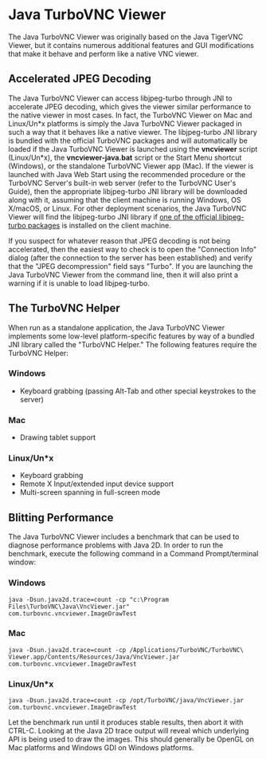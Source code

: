 Java TurboVNC Viewer
====================

The Java TurboVNC Viewer was originally based on the Java TigerVNC Viewer, but
it contains numerous additional features and GUI modifications that make it
behave and perform like a native VNC viewer.


Accelerated JPEG Decoding
-------------------------

The Java TurboVNC Viewer can access libjpeg-turbo through JNI to accelerate
JPEG decoding, which gives the viewer similar performance to the native viewer
in most cases.  In fact, the TurboVNC Viewer on Mac and Linux/Un\*x platforms
is simply the Java TurboVNC Viewer packaged in such a way that it behaves like
a native viewer.  The libjpeg-turbo JNI library is bundled with the official
TurboVNC packages and will automatically be loaded if the Java TurboVNC Viewer
is launched using the __vncviewer__ script (Linux/Un*x), the
__vncviewer-java.bat__ script or the Start Menu shortcut (Windows), or the
standalone TurboVNC Viewer app (Mac).  If the viewer is launched with Java Web
Start using the recommended procedure or the TurboVNC Server's built-in web
server (refer to the TurboVNC User's Guide), then the appropriate libjpeg-turbo
JNI library will be downloaded along with it, assuming that the client machine
is running Windows, OS X/macOS, or Linux.  For other deployment scenarios, the
Java TurboVNC Viewer will find the libjpeg-turbo JNI library if
[one of the official libjpeg-turbo packages](http://www.sourceforge.net/projects/libjpeg-turbo/files)
is installed on the client machine.

If you suspect for whatever reason that JPEG decoding is not being accelerated,
then the easiest way to check is to open the "Connection Info" dialog (after
the connection to the server has been established) and verify that the "JPEG
decompression" field says "Turbo".  If you are launching the Java TurboVNC
Viewer from the command line, then it will also print a warning if it is unable
to load libjpeg-turbo.


The TurboVNC Helper
-------------------

When run as a standalone application, the Java TurboVNC Viewer implements some
low-level platform-specific features by way of a bundled JNI library called the
"TurboVNC Helper."  The following features require the TurboVNC Helper:

### Windows

* Keyboard grabbing (passing Alt-Tab and other special keystrokes to the
  server)

### Mac

* Drawing tablet support

### Linux/Un*x

* Keyboard grabbing
* Remote X Input/extended input device support
* Multi-screen spanning in full-screen mode


Blitting Performance
--------------------

The Java TurboVNC Viewer includes a benchmark that can be used to diagnose
performance problems with Java 2D.  In order to run the benchmark, execute the
following command in a Command Prompt/terminal window:

### Windows

    java -Dsun.java2d.trace=count -cp "c:\Program Files\TurboVNC\Java\VncViewer.jar" com.turbovnc.vncviewer.ImageDrawTest

### Mac

    java -Dsun.java2d.trace=count -cp /Applications/TurboVNC/TurboVNC\ Viewer.app/Contents/Resources/Java/VncViewer.jar com.turbovnc.vncviewer.ImageDrawTest

### Linux/Un*x

    java -Dsun.java2d.trace=count -cp /opt/TurboVNC/java/VncViewer.jar com.turbovnc.vncviewer.ImageDrawTest

Let the benchmark run until it produces stable results, then abort it with
CTRL-C.  Looking at the Java 2D trace output will reveal which underlying API
is being used to draw the images.  This should generally be OpenGL on Mac
platforms and Windows GDI on Windows platforms.
